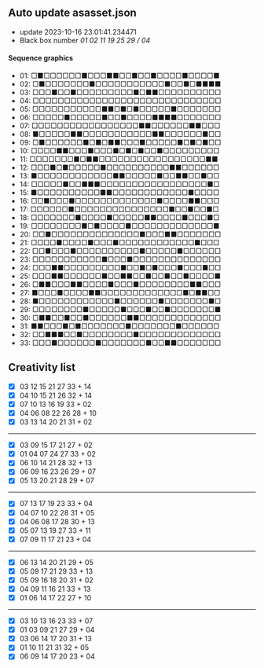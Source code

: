 ## Auto update asasset.json

* update 2023-10-16 23:01:41.234471
* Black box number _01 02 11 19 25 29 / 04_
#### Sequence graphics

* 01: □■□□□□□□■□□□■■□□■□□■□□□□■□□□□■
* 02: □■□□□□□□□■□□□□□□□□□□□■□□■□■■■■
* 03: □□□■□□■□□□□□□□□□■□■■□□□□□□□□□□
* 04: □□□□□□□□□□□□□□□□□□□□□□□□□□□□□□
* 05: □□□□□□□□□□□■■□■□■□□□□□■□□□□□□□
* 06: □□□□□■□□□□□■□□■□□□□■■■■□□□□□□□
* 07: □□□□□□□□□□□□□□□□□■■□□□□□□■■□□□
* 08: ■□□□□□■■□□□□□□□□□□□■■□□□□□□■□□
* 09: □■□□□□□□■□■□■■□□□■□□□□□■□■□■□□
* 10: □□□□■■□□□■□□□■□■□■□□■□□□□□□□□□
* 11: □□□□□□□■□■■□□□□□□□□□□□□□□□□□■■
* 12: □□□■□■□□□□□■□□□□□□□□□□■■□□□□□□
* 13: ■□□□□□□□□□□□□■■□□□□□■□□■■□□■□□
* 14: □□□□□■□□■■■□□□□□□□□□□□□□□□□□■□
* 15: ■□□□□□□□□□□■■□□□□□□□□□□□□■□□□□
* 16: □□■□□□■□□□□□□□□□□□□□■□□□□■■□□□
* 17: □□□□□□■□□□□□□□□□□□□□□□■□□■□□■□
* 18: □□□□□□□■□□□□■□□□□□■■□□□□■□□□■□
* 19: □□□□□□□□■□■□□□□■□□□□□□□□□□□□□■
* 20: □□■□□□□□□□□□□□□□□■□□□■■□□□□□□□
* 21: □□□□■□□□□■□□□■□□□□□□□□□□□□■□□□
* 22: □□■□□□■□□□□□□□□□□■□□□□□■□□□□□□
* 23: □□□□□□□□□□□■□□□■□□□□□□□□□□□□□□
* 24: □□□■■□□□□□□□□□■□□■□■□□□■□□□■□□
* 25: □□□■■□□□□□□■□□■■□□■□□■□□■□□□□■
* 26: □■■□□□■■□□□□■□□□■□□□□□□□□■■□□□
* 27: ■□□□■□□□□■■□□□□□□□□□□□□□■□■■□□
* 28: ■□□□□□□□□□□□□■□□□□□□■□□□□□□□■□
* 29: □□□□□□□□■□□□□□■□□□■□□■□□□□□□□■
* 30: □■■□□■□□■□□□□□□■■□□□□□□□□□□□□□
* 31: ■■□□□■□■□□□□□□□■□□□□□□□■□□□□□□
* 32: □□■■■□□■□□□□□□□□■□□□□□□□□□□□□□
* 33: □□□■□□□□□□■□□□□□□□■□□■■□□□□□□□
## Creativity list

- [x] 03 12 15 21 27 33 + 14
- [x] 04 10 15 21 26 32 + 14
- [x] 07 10 13 16 19 33 + 02
- [x] 04 06 08 22 26 28 + 10
- [x] 03 13 14 20 21 31 + 02
***
- [x] 03 09 15 17 21 27 + 02
- [x] 01 04 07 24 27 33 + 02
- [x] 06 10 14 21 28 32 + 13
- [x] 06 09 16 23 26 29 + 07
- [x] 05 13 20 21 28 29 + 07
***
- [x] 07 13 17 19 23 33 + 04
- [x] 04 07 10 22 28 31 + 05
- [x] 04 06 08 17 28 30 + 13
- [x] 05 07 13 19 27 33 + 11
- [x] 07 09 11 17 21 23 + 04
***
- [x] 06 13 14 20 21 29 + 05
- [x] 05 09 17 21 29 33 + 13
- [x] 05 09 16 18 20 31 + 02
- [x] 04 09 11 16 21 33 + 13
- [x] 01 06 14 17 22 27 + 10
***
- [x] 03 10 13 16 23 33 + 07
- [x] 01 03 09 21 27 29 + 04
- [x] 03 06 14 17 20 31 + 13
- [x] 01 10 11 21 31 32 + 05
- [x] 06 09 14 17 20 23 + 04

